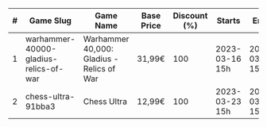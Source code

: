 |#|Game Slug|Game Name|Base Price|Discount (%)|Starts|Ends|
|---|---|---|---|---|---|---|
|1|warhammer-40000-gladius-relics-of-war|Warhammer 40,000: Gladius - Relics of War|31,99€|100|2023-03-16 15h|2023-03-23 15h|
|2|chess-ultra-91bba3|Chess Ultra|12,99€|100|2023-03-23 15h|2023-03-30 15h|
